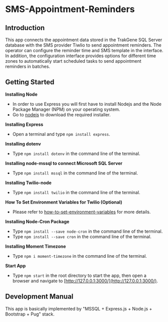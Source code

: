 # SMS-Appointment-Reminders

## Introduction
This app connects the appointment data stored in the TrakGene SQL Server database with the SMS provider Tiwlio to send appointment reminders. The operator can configure the reminder time and SMS template in the interface. In addition, the configuration interface provides options for different time zones to automatically start scheduled tasks to send appointment reminders in batches.

## Getting Started
**Installing Node**
  * In order to use Express you will first have to install Nodejs and the Node Package Manager (NPM) on your operating system. 
  * Go to [nodejs](https://nodejs.org/en/) to download the required installer.

**Installing Express**
  * Open a terminal and type `npm install express`.

**Installing dotenv**
  * Type `npm install dotenv` in the command line of the terminal.

**Installing node-mssql to connect Microsoft SQL Server**
  * Type `npm install mssql` in the command line of the terminal.

**Installing Twilio-node**
  * Type `npm install twilio` in the command line of the terminal.

**How To Set Environment Variables for Twilio (Optional)**
  * Please refer to [how-to-set-environment-variables](https://www.twilio.com/blog/2017/01/how-to-set-environment-variables.html) for more details.

**Installing Node-Cron Package**
  * Type `npm install --save node-cron` in the command line of the terminal.
  * Type `npm install --save cron` in the command line of the terminal.

**Installing Moment Timezone**
  * Type `npm i moment-timezone` in the command line of the terminal.

**Start App**
  * Type `npm start` in the root directory to start the app, then open a browser and navigate to [http://127.0.0.1:3000/](http://127.0.0.1:3000/).

## Development Manual
This app is basically implemented by "MSSQL + Express.js + Node.js + Bootstrap + Pug" stack.




